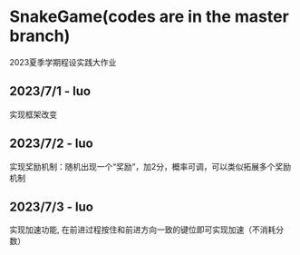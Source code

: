 # SnakeGame(codes are in the master branch) 
2023夏季学期程设实践大作业

## 2023/7/1 - luo
实现框架改变

## 2023/7/2 - luo
实现奖励机制：随机出现一个“奖励”，加2分，概率可调，可以类似拓展多个奖励机制

## 2023/7/3 - luo
实现加速功能, 在前进过程按住和前进方向一致的键位即可实现加速（不消耗分数）
